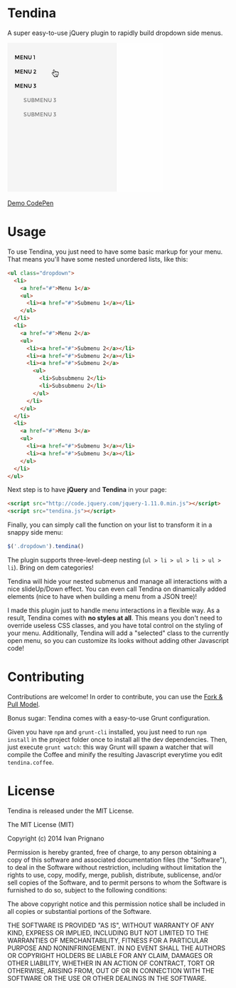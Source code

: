 Tendina
=======

A super easy-to-use jQuery plugin to rapidly build dropdown side menus.

![Tendina reveals!](/demo/tendina.gif "Tendina reveals")

[Demo CodePen](http://codepen.io/iprignano/full/tjoua)

Usage
===

To use Tendina, you just need to have some basic markup for your menu. That means you'll have some nested unordered lists, like this:

```html
<ul class="dropdown">
  <li>
    <a href="#">Menu 1</a>
    <ul>
      <li><a href="#">Submenu 1</a></li>
    </ul>
  </li>
  <li>
    <a href="#">Menu 2</a>
    <ul>
      <li><a href="#">Submenu 2</a></li>
      <li><a href="#">Submenu 2</a></li>
      <li><a href="#">Submenu 2</a>
        <ul>
          <li>Subsubmenu 2</li>
          <li>Subsubmenu 2</li>
        </ul>
      </li>
    </ul>
  </li>
  <li>
    <a href="#">Menu 3</a>
    <ul>
      <li><a href="#">Submenu 3</a></li>
      <li><a href="#">Submenu 3</a></li>
    </ul>
  </li>
</ul>
```

Next step is to have **jQuery** and **Tendina** in your page:

```html
<script src="http://code.jquery.com/jquery-1.11.0.min.js"></script>
<script src="tendina.js"></script>
```

Finally, you can simply call the function on your list to transform it in a snappy side menu:

```javascript
$('.dropdown').tendina()
```

The plugin supports three-level-deep nesting (`ul > li > ul > li > ul > li`). Bring on dem categories!

Tendina will hide your nested submenus and manage all interactions with a nice slideUp/Down effect. You can even call Tendina on dinamically added elements (nice to have when building a menu from a JSON tree)!

I made this plugin just to handle menu interactions in a flexible way. As a result, Tendina comes with **no styles at all**. This means you don't need to override useless CSS classes, and you have total control on the styling of your menu. Additionally, Tendina will add a "selected" class to the currently open menu, so you can customize its looks without adding other Javascript code!

Contributing
===

Contributions are welcome! In order to contribute, you can use the [Fork & Pull Model](https://help.github.com/articles/using-pull-requests#fork--pull).

Bonus sugar: Tendina comes with a easy-to-use Grunt configuration.

Given you have `npm` and `grunt-cli` installed, you just need to run `npm install` in the project folder once to install all the dev dependencies. 
Then, just execute `grunt watch`: this way Grunt will spawn a watcher that will compile the Coffee and minify the resulting Javascript everytime you edit `tendina.coffee`.

License
===

Tendina is released under the MIT License.

The MIT License (MIT)

Copyright (c) 2014 Ivan Prignano

Permission is hereby granted, free of charge, to any person obtaining a copy
of this software and associated documentation files (the "Software"), to deal
in the Software without restriction, including without limitation the rights
to use, copy, modify, merge, publish, distribute, sublicense, and/or sell
copies of the Software, and to permit persons to whom the Software is
furnished to do so, subject to the following conditions:

The above copyright notice and this permission notice shall be included in all
copies or substantial portions of the Software.

THE SOFTWARE IS PROVIDED "AS IS", WITHOUT WARRANTY OF ANY KIND, EXPRESS OR
IMPLIED, INCLUDING BUT NOT LIMITED TO THE WARRANTIES OF MERCHANTABILITY,
FITNESS FOR A PARTICULAR PURPOSE AND NONINFRINGEMENT. IN NO EVENT SHALL THE
AUTHORS OR COPYRIGHT HOLDERS BE LIABLE FOR ANY CLAIM, DAMAGES OR OTHER
LIABILITY, WHETHER IN AN ACTION OF CONTRACT, TORT OR OTHERWISE, ARISING FROM,
OUT OF OR IN CONNECTION WITH THE SOFTWARE OR THE USE OR OTHER DEALINGS IN THE
SOFTWARE.